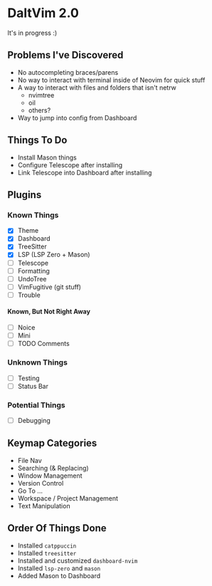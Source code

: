 # DaltVim 2.0

It's in progress :)

## Problems I've Discovered

- No autocompleting braces/parens
- No way to interact with terminal inside of Neovim for quick stuff
- A way to interact with files and folders that isn't netrw
    - nvimtree
    - oil
    - others?
- Way to jump into config from Dashboard

## Things To Do

- Install Mason things
- Configure Telescope after installing
- Link Telescope into Dashboard after installing

## Plugins

### Known Things

- [x] Theme
- [x] Dashboard
- [x] TreeSitter
- [x] LSP (LSP Zero + Mason)
- [ ] Telescope
- [ ] Formatting
- [ ] UndoTree
- [ ] VimFugitive (git stuff)
- [ ] Trouble

#### Known, But Not Right Away

- [ ] Noice
- [ ] Mini
- [ ] TODO Comments

### Unknown Things

- [ ] Testing
- [ ] Status Bar

### Potential Things

- [ ] Debugging

## Keymap Categories

- File Nav
- Searching (& Replacing)
- Window Management
- Version Control
- Go To ...
- Workspace / Project Management
- Text Manipulation

## Order Of Things Done

- Installed `catppuccin`
- Installed `treesitter`
- Installed and customized `dashboard-nvim`
- Installed `lsp-zero` and `mason`
- Added Mason to Dashboard
